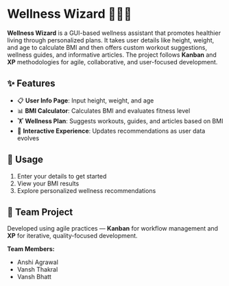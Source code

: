 # Wellness Wizard 🌿🧘‍♂️  
**Wellness Wizard** is a GUI-based wellness assistant that promotes healthier living through personalized plans. It takes user details like height, weight, and age to calculate BMI and then offers custom workout suggestions, wellness guides, and informative articles. The project follows **Kanban** and **XP** methodologies for agile, collaborative, and user-focused development.

## ✨ Features  
- 📋 **User Info Page**: Input height, weight, and age  
- 📊 **BMI Calculator**: Calculates BMI and evaluates fitness level  
- 🏋️ **Wellness Plan**: Suggests workouts, guides, and articles based on BMI  
- 🔄 **Interactive Experience**: Updates recommendations as user data evolves

## 📖 Usage  
1. Enter your details to get started  
2. View your BMI results  
3. Explore personalized wellness recommendations  

## 🤝 Team Project  
Developed using agile practices — **Kanban** for workflow management and **XP** for iterative, quality-focused development.

**Team Members:**  
- Anshi Agrawal  
- Vansh Thakral  
- Vansh Bhatt
